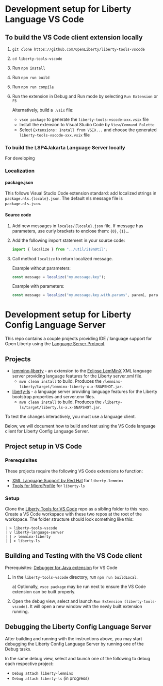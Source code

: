 # Development setup for Liberty Language VS Code

## To build the VS Code client extension locally

1. `git clone https://github.com/OpenLiberty/liberty-tools-vscode`
2. `cd liberty-tools-vscode`
3. Run `npm install`
4. Run `npm run build`
5. Run `npm run compile`
6. Run the extension in Debug and Run mode by selecting `Run Extension` or `F5`

   Alternatively, build a `.vsix` file:

   - `vsce package` to generate the `liberty-tools-vscode-xxx.vsix` file
   - Install the extension to Visual Studio Code by `View/Command Palette`
   - Select `Extensions: Install from VSIX...` and choose the generated `liberty-tools-vscode-xxx.vsix` file

### To build the LSP4Jakarta Language Server locally

For developing 


### Localization

#### package.json
This follows Visual Studio Code extension standard: add localized strings in `package.nls.{locale}.json`.
The default nls message file is `package.nls.json`.

#### Source code

1. Add new messages in `locales/{locale}.json` file.  If message has parameters, use curly brackets to enclose them: `{0}`, `{1}`... 


2. Add the following import statement in your source code:
   
   ```ts
   import { localize } from "../util/i18nUtil";
   ```

3. Call method `localize` to return localized message.

   Example without parameters:
   ```ts
   const message = localize("my.message.key");
   ```
   Example with parameters:
   ```ts
   const message = localize("my.message.key.with.params", param1, param2);
   ```




# Development setup for Liberty Config Language Server

This repo contains a couple projects providing IDE / language support for Open Liberty using the [Language Server Protocol](https://microsoft.github.io/language-server-protocol/).

## Projects

* [lemminx-liberty](./lemminx-liberty) - an extension to the [Eclipse LemMinX](https://github.com/eclipse/lemminx) XML language server providing language features for the Liberty server.xml file.
    * `mvn clean install` to build. Produces the `/lemminx-liberty/target/lemminx-liberty-x.x-SNAPSHOT.jar`.
* [liberty-ls](./liberty-ls) - a language server providing language features for the Liberty bootstrap.properties and server.env files.
    * `mvn clean install` to build. Produces the `/liberty-ls/target/liberty.ls-x.x-SNAPSHOT.jar`.

To test the changes interactively, you must use a language client. 

Below, we will document how to build and test using the VS Code language client for Liberty Config Language Server.

## Project setup in VS Code

### Prerequisites
These projects require the following VS Code extensions to function:
- [XML Language Support by Red Hat](https://marketplace.visualstudio.com/items?itemName=redhat.vscode-xml) for `liberty-lemminx`
- [Tools for MicroProfile](https://marketplace.visualstudio.com/items?itemName=redhat.vscode-microprofile) for `liberty-ls`

### Setup
Clone the [Liberty Tools for VS Code](https://github.com/OpenLiberty/liberty-tools-vscode) repo as a sibling folder to this repo. Create a VS Code workspace with these two repos at the root of the workspace. The folder structure should look something like this:
```
| > liberty-tools-vscode
| v liberty-language-server
| | > lemminx-liberty
| | > liberty-ls
```

## Building and Testing with the VS Code client

Prerequisites: [Debugger for Java extension](https://marketplace.visualstudio.com/items?itemName=vscjava.vscode-java-debug) for VS Code


1. In the `liberty-tools-vscode` directory, run `npm run buildLocal`.
    
    a) Optionally, `vsce package` may be run next to ensure the VS Code extension can be built properly.

2. Open the debug view, select and launch `Run Extension (liberty-tools-vscode)`. It will open a new window with the newly built extension running.

## Debugging the Liberty Config Language Server

After building and running with the instructions above, you may start debugging the Liberty Config Language Server by running one of the Debug tasks.

In the same debug view, select and launch one of the following to debug each respective project:
* `Debug attach liberty-lemminx`
* `Debug attach liberty-ls` (in progress)


